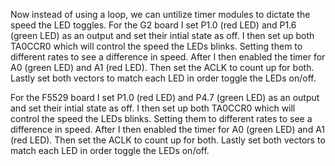 Now instead of using a loop, we can untilize timer modules to dictate the speed the LED toggles. For the G2 board I set P1.0 (red LED) and P1.6 (green LED) as an output and set their intial state as off. I then set up both TA0CCR0 which will control the speed the LEDs blinks. Setting them to different rates to see a difference in speed. After I then enabled the timer for A0 (green LED) and A1 (red LED). Then set the ACLK to count up for both. Lastly set both vectors to match each LED in order toggle the LEDs on/off.

For the F5529 board I set P1.0 (red LED) and P4.7 (green LED) as an output and set their intial state as off. I then set up both TA0CCR0 which will control the speed the LEDs blinks. Setting them to different rates to see a difference in speed. After I then enabled the timer for A0 (green LED) and A1 (red LED). Then set the ACLK to count up for both. Lastly set both vectors to match each LED in order toggle the LEDs on/off.

